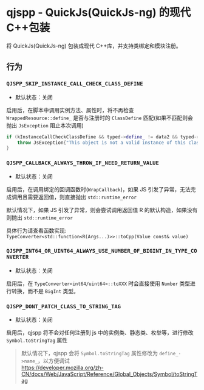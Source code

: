 # qjspp - QuickJs(QuickJs-ng) 的现代 C++包装

将 QuickJs(QuickJs-ng) 包装成现代 C++库，并支持类绑定和模块注册。

## 行为

### `QJSPP_SKIP_INSTANCE_CALL_CHECK_CLASS_DEFINE`

- 默认状态：关闭

启用后，在脚本中调用实例方法、属性时，将不再检查 `WrappedResource::define_` 是否与注册时的 `ClassDefine` 匹配(如果不匹配则会抛出 `JsException` 阻止本次调用)

```cpp
if (kInstanceCallCheckClassDefine && typed->define_ != data2 && typed->define_->extends_ != data2) {
    throw JsException{"This object is not a valid instance of this class."};
}
```

### `QJSPP_CALLBACK_ALWAYS_THROW_IF_NEED_RETURN_VALUE`

- 默认状态：关闭

启用后，在调用绑定的回调函数时(`WrapCallback`)，如果 JS 引发了异常，无法完成调用且需要返回值，则直接抛出 `std::runtime_error`

默认情况下，如果 JS 引发了异常，则会尝试调用返回值 R 的默认构造，如果没有则抛出 `std::runtime_error`

具体行为请查看函数实现: `TypeConverter<std::function<R(Args...)>>::toCpp(Value const& value)`

### `QJSPP_INT64_OR_UINT64_ALWAYS_USE_NUMBER_OF_BIGINT_IN_TYPE_CONVERTER`

- 默认状态：关闭

启用后，在 `TypeConverter<int64/uint64>::toXXX` 时会直接使用 `Number` 类型进行转换，而不是 `BigInt` 类型。

### `QJSPP_DONT_PATCH_CLASS_TO_STRING_TAG`

- 默认状态：关闭

启用后，qjspp 将不会对任何注册到 js 中的实例类、静态类、枚举等，进行修改 `Symbol.toStringTag` 属性

> 默认情况下，qjspp 会将 `Symbol.toStringTag` 属性修改为 `define_->name_`，以方便调试  
> https://developer.mozilla.org/zh-CN/docs/Web/JavaScript/Reference/Global_Objects/Symbol/toStringTag
